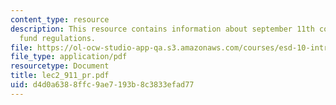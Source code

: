 ```yaml
---
content_type: resource
description: This resource contains information about september 11th compensation
  fund regulations.
file: https://ol-ocw-studio-app-qa.s3.amazonaws.com/courses/esd-10-introduction-to-technology-and-policy-fall-2006/d4d0a6388ffc9ae7193b8c3833efad77_lec2_911_pr.pdf
file_type: application/pdf
resourcetype: Document
title: lec2_911_pr.pdf
uid: d4d0a638-8ffc-9ae7-193b-8c3833efad77
---
```

